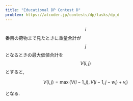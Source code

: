 ```yaml
---
title: "Educational DP Contest D"
problem: https://atcoder.jp/contests/dp/tasks/dp_d
---
```

$$ i $$ 番目の荷物まで見たときに重量合計が $$ j $$ となるときの最大価値合計を $$ V(i, j) $$ とすると,

$$
V(i, j) = \max(V(i-1, j), V(i-1, j-w_i)+v_i)
$$

となる.
